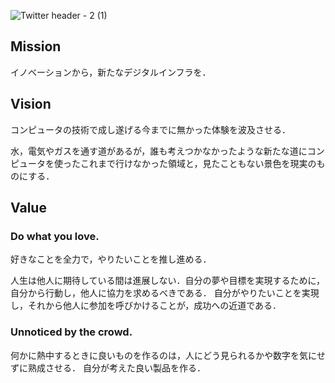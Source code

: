 
![Twitter header - 2 (1)](https://github.com/qqey/.github/assets/26848713/e3572936-43ea-4aaf-adb4-92e248fe518d)


## Mission
イノベーションから，新たなデジタルインフラを．


## Vision
コンピュータの技術で成し遂げる今までに無かった体験を波及させる．

水，電気やガスを通す道があるが，誰も考えつかなかったような新たな道にコンピュータを使ったこれまで行けなかった領域と，見たこともない景色を現実のものにする．


## Value

### Do what you love.
好きなことを全力で，やりたいことを推し進める．

人生は他人に期待している間は進展しない．自分の夢や目標を実現するために，自分から行動し，他人に協力を求めるべきである．
自分がやりたいことを実現し，それから他人に参加を呼びかけることが，成功への近道である．

### Unnoticed by the crowd.

何かに熱中するときに良いものを作るのは，人にどう見られるかや数字を気にせずに熟成させる．
自分が考えた良い製品を作る．
